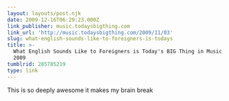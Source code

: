 ```yaml
---
layout: layouts/post.njk
date: 2009-12-16T06:29:23.000Z
link_publisher: music.todaysbigthing.com
link_url: 'http://music.todaysbigthing.com/2009/11/03'
slug: what-english-sounds-like-to-foreigners-is-todays
title: >-
  What English Sounds Like to Foreigners is Today's BIG Thing in Music - NOV 03,
  2009
tumblrid: 285785219
type: link
---
```

<p>This is so deeply awesome it makes my brain break</p>
